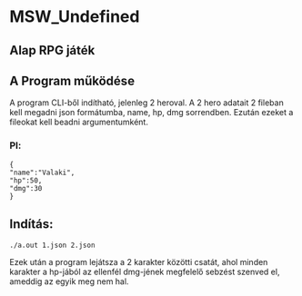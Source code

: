 # MSW_Undefined
## Alap RPG játék
## A Program működése
A program CLI-ből indítható, jelenleg 2 heroval. A 2 hero adatait 2 fileban kell megadni json formátumba, name, hp, dmg sorrendben. Ezután ezeket a fileokat kell beadni argumentumként.
### Pl:
```
{
"name":"Valaki",
"hp":50,
"dmg":30
} 
```
## Indítás:

```./a.out 1.json 2.json ```

Ezek után a program lejátsza a 2 karakter közötti csatát, ahol minden karakter a hp-jából az ellenfél dmg-jének megfelelő sebzést szenved el, ameddig az egyik meg nem hal.
